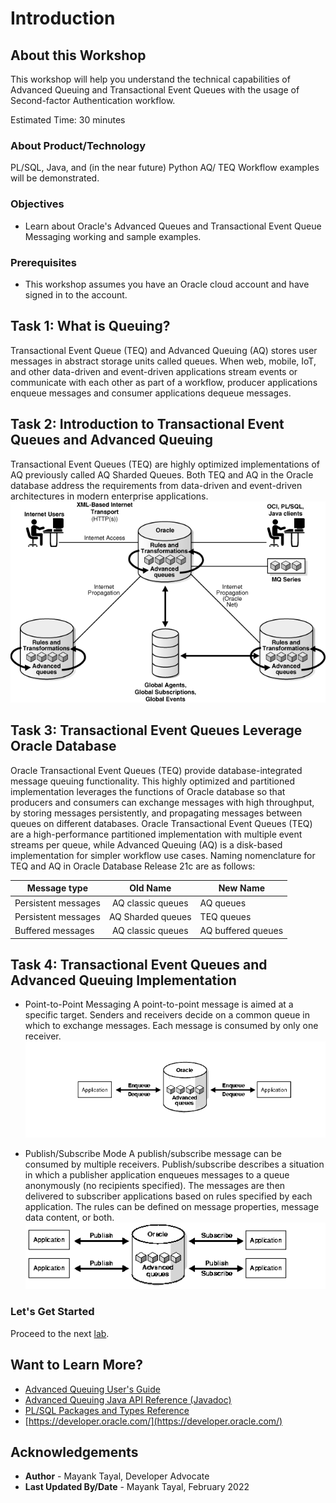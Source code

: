 # Introduction

## About this Workshop

This workshop will help you understand the technical capabilities of Advanced Queuing and Transactional Event Queues with the usage of Second-factor Authentication workflow. 

Estimated Time: 30 minutes

### About Product/Technology

PL/SQL, Java, and (in the near future) Python AQ/ TEQ Workflow examples will be demonstrated.

### Objectives

- Learn about Oracle's Advanced Queues and Transactional Event Queue Messaging working and sample examples.

### Prerequisites

- This workshop assumes you have an Oracle cloud account and have signed in to the account.

## Task 1: What is Queuing?

Transactional Event Queue (TEQ) and Advanced Queuing (AQ) stores user messages in abstract storage units called queues. When web, mobile, IoT, and other data-driven and event-driven applications stream events or communicate with each other as part of a workflow, producer applications enqueue messages and consumer applications dequeue messages.

## Task 2: Introduction to Transactional Event Queues and Advanced Queuing

Transactional Event Queues (TEQ) are highly optimized implementations of AQ previously called AQ Sharded Queues. Both TEQ and AQ in the Oracle database address the requirements from data-driven and event-driven architectures in modern enterprise applications.
 ![intro](./images/intro.gif " ")

## Task 3: Transactional Event Queues Leverage Oracle Database

Oracle Transactional Event Queues (TEQ) provide database-integrated message queuing functionality. This highly optimized and partitioned implementation leverages the functions of Oracle database so that producers and consumers can exchange messages with high throughput, by storing messages persistently, and propagating messages between queues on different databases.
Oracle Transactional Event Queues (TEQ) are a high-performance partitioned implementation with multiple event streams per queue, while Advanced Queuing (AQ) is a disk-based implementation for simpler workflow use cases. Naming nomenclature for TEQ and AQ in Oracle Database Release 21c are as follows:

| Message type        | Old Name          | New Name           |
|---------------------|:-----------------:|--------------------|
| Persistent messages | AQ classic queues | AQ queues          |
| Persistent messages | AQ Sharded queues | TEQ queues         |
| Buffered messages   | AQ classic queues | AQ buffered queues |

## Task 4: Transactional Event Queues and Advanced Queuing Implementation

- Point-to-Point Messaging
    A point-to-point message is aimed at a specific target. Senders and receivers decide on a common queue in which to exchange messages. Each message is consumed by only one receiver.
    ![pointToPoint](./images/point-to-point.gif " ")

- Publish/Subscribe Mode
    A publish/subscribe message can be consumed by multiple receivers. Publish/subscribe describes a situation in which a publisher application enqueues messages to a queue anonymously (no recipients specified). The messages are then delivered to subscriber applications based on rules specified by each application. The rules can be defined on message properties, message data content, or both.
    ![pubSub](./images/pub-sub.gif " ")

### Let's Get Started

Proceed to the next [lab](#next).

## Want to Learn More?

- [Advanced Queuing User's Guide](https://docs.oracle.com/en/database/oracle/oracle-database/19/adque/)
- [Advanced Queuing Java API Reference (Javadoc)](https://docs.oracle.com/en/database/oracle/oracle-database/19/jajms/)
- [PL/SQL Packages and Types Reference](https://docs.oracle.com/en/database/oracle/oracle-database/19/arpls/)
- [https://developer.oracle.com/](https://developer.oracle.com/)

## Acknowledgements

- **Author** - Mayank Tayal, Developer Advocate
- **Last Updated By/Date** - Mayank Tayal, February 2022
